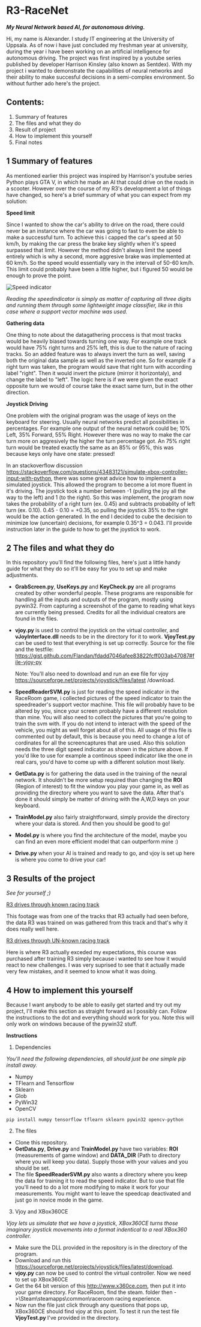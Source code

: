 # R3-RaceNet
***My Neural Network based AI, for autonomous driving.***

Hi, my name is Alexander. I study IT engineering at the University of Uppsala. As of now i have just concluded my freshman year at university, during the year i have been working on an artificial intelligence for autonomous driving. The project was first inspired by a youtube series published by developer Harrison Kinsley (also known as Sentdex). With my project i wanted to demonstrate the capabilities of neural networks and their ability to make succesful decisions in a semi-complex environment. So without further ado here's the project.

Contents:
---
1. Summary of features
2. The files and what they do
3. Result of project
4. How to implement this yourself
5. Final notes

1 Summary of features
---

As mentioned earlier this project was inspired by Harrison's youtube series Python plays GTA V, in which he made an AI that could drive on the roads in a scooter. However over the course of my R3's development a lot of things have changed, so here's a brief summary of what you can expect from my solution:

**Speed limit** 

Since I wanted to show the car's ability to drive on the road, there could never be an instance where the car was going to fast to even be able to make a successful turn. To achieve this i capped the car's speed at 50 km/h, by making the car press the brake key slightly when it's speed surpassed that limit. However the method didn't always limit the speed entirely which is why a second, more aggresive brake was implemented at 60 km/h. So the speed would essentially vary in the intervall of 50-60 km/h. This limit could probably have been a little higher, but i figured 50 would be enough to prove the point.

![Speed indicator](https://github.com/sscool12/R3-RaceNet/blob/master/speed_indi.png)

*Reading the speedindicator is simply as matter of capturing all three digits and running them through some lightweight image classifier, like in this case where a support vector machine was used.*

**Gathering data**

One thing to note about the datagathering proccess is that most tracks would be heavily biased towards turning one way. For example one track would have 75% right turns and 25% left, this is due to the nature of racing tracks. So an added feature was to always invert the turn as well, saving both the original data sample as well as the inverted one. So for example if a right turn was taken, the program would save that right turn with according label "right". Then it would invert the picture (mirror it horizontaly), and change the label to "left". The logic here is if we were given the exact opposite turn we would of course take the exact same turn, but in the other direction.

**Joystick Driving**

One problem with the original program was the usage of keys on the keyboard for steering. Usually neural networks predict all possibilities in percentages. For example one output of the neural network could be; 10% Left, 35% Forward, 55% Right. However there was no way to make the car turn more on aggresively the higher the turn percentage got. An 75% right turn would be treated exactly the same as an 85% or 95%, this was because keys only have one state: pressed!

In an stackoverflow discussion https://stackoverflow.com/questions/43483121/simulate-xbox-controller-input-with-python, there was some great advice how to implement a simulated joystick. This allowed the program to become a lot more fluent in it's driving. The joystick took a number between -1 (pulling the joy all the way to the left) and 1 (to the right). So this was implement, the program now takes the probability of a right turn (ex. 0.45) and subtracts probablity of left turn (ex. 0.10). 0.45 - 0.10 = +0.35, so pulling the joystick 35% to the right would be the action generated. In the end I decided to cube the decision to minimize low (uncertain) decisions, for example 0.35^3 = 0.043. I'll provide instruction later in the guide to how to get the joystick to work.  


2 The files and what they do
---
In this repository you'll find the following files, here's just a little handy guide for what they do so it'll be easy for you to set up and make adjustments.

* **GrabScreen.py**, **UseKeys.py** and **KeyCheck.py** are all programs created by other wonderful people. These programs are responsible for handling all the inputs and outputs of the program, mostly using pywin32. From capturing a screenshot of the game to reading what keys are currently being pressed. Credits for all the individual creators are found in the files.

* **vjoy.py** is used to control the joystick on the virtual controller, and **vJoyInterface.dll** needs to be in the directory for it to work. **VjoyTest.py** can be used to test that everything is set up correctly. Source for the file and the testfile: https://gist.github.com/Flandan/fdadd7046afee83822fcff003ab47087#file-vjoy-py

    Note: You'll also need to download and run an exe file for vjoy https://sourceforge.net/projects/vjoystick/files/latest   /download. 

* **SpeedReaderSVM.py** is just for reading the speed indicator in the RaceRoom game, i collected pictures of the speed indicator to train the speedreader's support vector machine. This file will probably have to be altered by you, since your screen probably have a different resolution than mine. You will also need to collect the pictures that you're going to train the svm with. If you do not intend to interact with the speed of the vehicle, you might as well forget about all of this. All usage of this file is commented out by default, this is because you need to change a lot of cordinates for all the screencaptures that are used. Also this solution needs the three digit speed indicator as shown in the picture above. If you'd like to use for example a continous speed indicator like the one in real cars, you'd have to come up with a different solution most likely.

* **GetData.py** is for gathering the data used in the training of the neural network. It shouldn't be more setup required than changing the **ROI** (Region of interest) to fit the window you play your game in, as well as providing the directory where you want to save the data. After that's done it should simply be matter of driving with the A,W,D keys on your keyboard.

* **TrainModel.py** also fairly straightforward, simply provide the directory where your data is stored. And then you should be good to go!

* **Model.py** is where you find the architecture of the model, maybe you can find an even more efficient model that can outperform mine :)

* **Drive.py** when your AI is trained and ready to go, and vjoy is set up here is where you come to drive your car!

3 Results of the project
---

*See for yourself ;)*

[R3 drives through known racing track  ](https://www.youtube.com/watch?v=FQm_RhlMMIk&list=PL87x_8UldN28gSHIorqH8CCt7S98PMn7M)

This footage was from one of the tracks that R3 actually had seen before, the data R3 was trained on was gathered from this track and that's why it does really well here.

[R3 drives through UN-known racing track ](https://www.youtube.com/watch?v=8-deaYUIiac&index=2&list=PL87x_8UldN28ilAxlseKcB5XeUSVrhO0m)

Here is where R3 actually exceded my expectations, this course was purchased after training R3 simply because i wanted to see how it would react to new challenges. I was very suprised to see that it actually made very few mistakes, and it seemed to know what it was doing.

4 How to implement this yourself
---

Because I want anybody to be able to easily get started and try out my project, I'll make this section as straight forward as I possibly can. Follow the instructions to the dot and everything should work for you. Note this will only work on windows because of the pywin32 stuff.

**Instructions**
1. Dependencies

*You'll need the following dependencies, all should just be one simple pip install away.*
* Numpy
* TFlearn and Tensorflow
* Sklearn
* Glob
* PyWin32
* OpenCV

``` pip install numpy tensorflow tflearn sklearn pywin32 opencv-python ```

2. The files
* Clone this repository.
* **GetData.py**, **Drive.py** and **TrainModel.py** have two variables: **ROI** (measurements of game window) and **DATA_DIR** (Path to directory where you will keep you data). Supply those with your values and you should be set. 
* The file **SpeedReaderSVM.py** also wants a directory where you keep the data for training it to read the speed indicator. But to use that file you'll need to do a lot more modifying to make it work for your measurements. You might want to leave the speedcap deactivated and just go in novice mode in the game.

3. Vjoy and XBox360CE

*Vjoy lets us simulate that we have a joystick, XBox360CE turns those imaginary joystick movements into a format indentical to a real XBox360 controller.*
* Make sure the DLL provided in the repository is in the directory of the program.
* Download and run this https://sourceforge.net/projects/vjoystick/files/latest/download.
* **vjoy.py** can now be used to control the virtual controller. Now we need to set up XBox360CE
* Get the 64 bit version of this http://www.x360ce.com, then put it into your game directory. For RaceRoom, find the steam. folder then ->\Steam\steamapps\common\raceroom racing experience.
* Now run the file just click through any questions that pops up, XBox360CE should find vjoy at this point. To test it run the test file **VjoyTest.py** I've provided in the directory.
